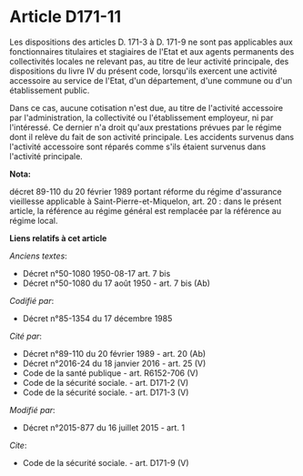 # Article D171-11

Les dispositions des articles D. 171-3 à D. 171-9 ne sont pas applicables aux fonctionnaires titulaires et stagiaires de
l'Etat et aux agents permanents des collectivités locales ne relevant pas, au titre de leur activité principale, des
dispositions du livre IV du présent code, lorsqu'ils exercent une activité accessoire au service de l'Etat, d'un département,
d'une commune ou d'un établissement public. 

Dans ce cas, aucune cotisation n'est due, au titre de l'activité accessoire par l'administration, la collectivité ou
l'établissement employeur, ni par l'intéressé. Ce dernier n'a droit qu'aux prestations prévues par le régime dont il relève
du fait de son activité principale. Les accidents survenus dans l'activité accessoire sont réparés comme s'ils étaient
survenus dans l'activité principale.

**Nota:**

décret 89-110 du 20 février 1989 portant réforme du régime d'assurance vieillesse applicable à Saint-Pierre-et-Miquelon, art.
20 : dans le présent article, la référence au régime général est remplacée par la référence au régime local.

**Liens relatifs à cet article**

_Anciens textes_:

  - Décret n°50-1080 1950-08-17 art. 7 bis
  - Décret n°50-1080 du 17 août 1950 - art. 7 bis (Ab)

_Codifié par_:

  - Décret n°85-1354 du 17 décembre 1985

_Cité par_:

  - Décret n°89-110 du 20 février 1989 - art. 20 (Ab)
  - Décret n°2016-24 du 18 janvier 2016 - art. 25 (V)
  - Code de la santé publique - art. R6152-706 (V)
  - Code de la sécurité sociale. - art. D171-2 (V)
  - Code de la sécurité sociale. - art. D171-3 (V)

_Modifié par_:

  - Décret n°2015-877 du 16 juillet 2015 - art. 1

_Cite_:

  - Code de la sécurité sociale. - art. D171-9 (V)
